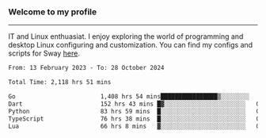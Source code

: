 ### Welcome to my profile

---

IT and Linux enthuasiat. I enjoy exploring the world of programming and desktop Linux configuring and customization. You can find my configs and scripts for Sway [here](https://github.com/uroborosq/mess-of-linux-configurations).

<!-- <div display="block">
 	<img align="left" width="48%" alt="isocalendar" src=".github/metrics/isocalendar_metrics.svg" />
	<img align="center" width="48%" alt="contributions" src=".github/metrics/contributions_metrics.svg" />
	<img align="center" alt="languages" src=".github/metrics/languages_metrics.svg" />
</div> -->

<!-- ![](https://komarev.com/ghpvc/?username=uroborosq&color=success&style=flat-square) -->
<!-- [](https://img.shields.io/github/last-commit/uroborosq/uroborosq?label=Profile%20updated&style=flat-square) -->

<!--START_SECTION:waka-->

```txt
From: 13 February 2023 - To: 28 October 2024

Total Time: 2,118 hrs 51 mins

Go                        1,408 hrs 54 mins████████████████▒░░░░░░░░   65.80 %
Dart                      152 hrs 43 mins █▓░░░░░░░░░░░░░░░░░░░░░░░   07.13 %
Python                    83 hrs 59 mins  █░░░░░░░░░░░░░░░░░░░░░░░░   03.92 %
TypeScript                76 hrs 38 mins  █░░░░░░░░░░░░░░░░░░░░░░░░   03.58 %
Lua                       66 hrs 8 mins   ▓░░░░░░░░░░░░░░░░░░░░░░░░   03.09 %
```

<!--END_SECTION:waka-->
